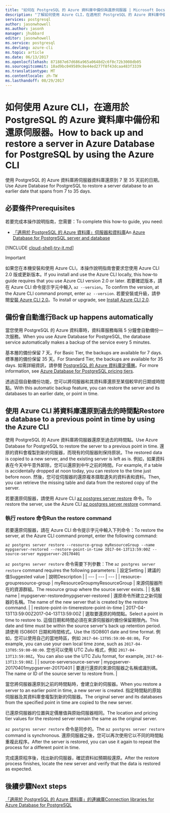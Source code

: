 ```yaml
---
title: "如何在 PostgreSQL 的 Azure 資料庫中備份與還原伺服器 | Microsoft Docs"
description: "了解如何使用 Azure CLI，在適用於 PostgreSQL 的 Azure 資料庫中備份和還原伺服器。"
services: postgresql
author: jasonwhowell
ms.author: jasonh
manager: jhubbard
editor: jasonwhowell
ms.service: postgresql
ms.devlang: azure-cli
ms.topic: article
ms.date: 06/13/2017
ms.openlocfilehash: 871887e67d686a965a0648d2c6f0c72b3008db05
ms.sourcegitcommit: 18ad9bc049589c8e44ed277f8f43dcaa483f3339
ms.translationtype: MT
ms.contentlocale: zh-TW
ms.lasthandoff: 08/29/2017
---
```

# <a name="how-to-back-up-and-restore-a-server-in-azure-database-for-postgresql-by-using-the-azure-cli"></a><span data-ttu-id="bb108-103">如何使用 Azure CLI，在適用於 PostgreSQL 的 Azure 資料庫中備份和還原伺服器。</span><span class="sxs-lookup"><span data-stu-id="bb108-103">How to back up and restore a server in Azure Database for PostgreSQL by using the Azure CLI</span></span>

<span data-ttu-id="bb108-104">使用 PostgreSQL 的 Azure 資料庫將伺服器資料庫還原到 7 至 35 天前的日期。</span><span class="sxs-lookup"><span data-stu-id="bb108-104">Use Azure Database for PostgreSQL to restore a server database to an earlier date that spans from 7 to 35 days.</span></span>

## <a name="prerequisites"></a><span data-ttu-id="bb108-105">必要條件</span><span class="sxs-lookup"><span data-stu-id="bb108-105">Prerequisites</span></span>
<span data-ttu-id="bb108-106">若要完成本操作說明指南，您需要：</span><span class="sxs-lookup"><span data-stu-id="bb108-106">To complete this how-to guide, you need:</span></span>
- <span data-ttu-id="bb108-107">[「適用於 PostgreSQL 的 Azure 資料庫」伺服器和資料庫](quickstart-create-server-database-azure-cli.md)</span><span class="sxs-lookup"><span data-stu-id="bb108-107">An [Azure Database for PostgreSQL server and database](quickstart-create-server-database-azure-cli.md)</span></span>

[!INCLUDE [cloud-shell-try-it.md](../../includes/cloud-shell-try-it.md)]

 

> [!IMPORTANT]
> <span data-ttu-id="bb108-108">如果您在本機安裝和使用 Azure CLI，本操作說明指南會要求您使用 Azure CLI 2.0 版或更新版本。</span><span class="sxs-lookup"><span data-stu-id="bb108-108">If you install and use the Azure CLI locally, this how-to guide requires that you use Azure CLI version 2.0 or later.</span></span> <span data-ttu-id="bb108-109">若要確認版本，請在 Azure CLI 命令提示字元中輸入 `az --version`。</span><span class="sxs-lookup"><span data-stu-id="bb108-109">To confirm the version, at the Azure CLI command prompt, enter `az --version`.</span></span> <span data-ttu-id="bb108-110">若要安裝或升級，請參閱[安裝 Azure CLI 2.0]( /cli/azure/install-azure-cli)。</span><span class="sxs-lookup"><span data-stu-id="bb108-110">To install or upgrade, see [Install Azure CLI 2.0]( /cli/azure/install-azure-cli).</span></span>

## <a name="back-up-happens-automatically"></a><span data-ttu-id="bb108-111">備份會自動進行</span><span class="sxs-lookup"><span data-stu-id="bb108-111">Back up happens automatically</span></span>
<span data-ttu-id="bb108-112">當您使用 PostgreSQL 的 Azure 資料庫時，資料庫服務每隔 5 分鐘會自動備份一次服務。</span><span class="sxs-lookup"><span data-stu-id="bb108-112">When you use Azure Database for PostgreSQL, the database service automatically makes a backup of the service every 5 minutes.</span></span> 

<span data-ttu-id="bb108-113">基本層的備份保留 7 天。</span><span class="sxs-lookup"><span data-stu-id="bb108-113">For Basic Tier, the backups are available for 7 days.</span></span> <span data-ttu-id="bb108-114">標準層的備份保留 35 天。</span><span class="sxs-lookup"><span data-stu-id="bb108-114">For Standard Tier, the backups are available for 35 days.</span></span> <span data-ttu-id="bb108-115">如需詳細資訊，請參閱 [PostgreSQL 的 Azure 資料庫定價層](concepts-service-tiers.md)。</span><span class="sxs-lookup"><span data-stu-id="bb108-115">For more information, see [Azure Database for PostgreSQL pricing tiers](concepts-service-tiers.md).</span></span>

<span data-ttu-id="bb108-116">透過這個自動備份功能，您可以將伺服器和其資料庫還原至某個較早的日期或時間點。</span><span class="sxs-lookup"><span data-stu-id="bb108-116">With this automatic backup feature, you can restore the server and its databases to an earlier date, or point in time.</span></span>

## <a name="restore-a-database-to-a-previous-point-in-time-by-using-the-azure-cli"></a><span data-ttu-id="bb108-117">使用 Azure CLI 將資料庫還原到過去的時間點</span><span class="sxs-lookup"><span data-stu-id="bb108-117">Restore a database to a previous point in time by using the Azure CLI</span></span>
<span data-ttu-id="bb108-118">使用 PostgreSQL 的 Azure 資料庫將伺服器還原至過去的時間點。</span><span class="sxs-lookup"><span data-stu-id="bb108-118">Use Azure Database for PostgreSQL to restore the server to a previous point in time.</span></span> <span data-ttu-id="bb108-119">還原的資料會複製到新的伺服器，而現有的伺服器則保持原狀。</span><span class="sxs-lookup"><span data-stu-id="bb108-119">The restored data is copied to a new server, and the existing server is left as is.</span></span> <span data-ttu-id="bb108-120">例如，如果資料表在今天中午意外卸除，您可以還原到中午之前的時間。</span><span class="sxs-lookup"><span data-stu-id="bb108-120">For example, if a table is accidentally dropped at noon today, you can restore to the time just before noon.</span></span> <span data-ttu-id="bb108-121">然後，您可從伺服器的還原複本擷取遺失的資料表和資料。</span><span class="sxs-lookup"><span data-stu-id="bb108-121">Then, you can retrieve the missing table and data from the restored copy of the server.</span></span> 

<span data-ttu-id="bb108-122">若要還原伺服器，請使用 Azure CLI [az postgres server restore](/cli/azure/postgres/server#restore) 命令。</span><span class="sxs-lookup"><span data-stu-id="bb108-122">To restore the server, use the Azure CLI [az postgres server restore](/cli/azure/postgres/server#restore) command.</span></span>

### <a name="run-the-restore-command"></a><span data-ttu-id="bb108-123">執行 restore 命令</span><span class="sxs-lookup"><span data-stu-id="bb108-123">Run the restore command</span></span>

<span data-ttu-id="bb108-124">若要還原伺服器，請在 Azure CLI 命令提示字元中輸入下列命令：</span><span class="sxs-lookup"><span data-stu-id="bb108-124">To restore the server, at the Azure CLI command prompt, enter the following command:</span></span>

```azurecli-interactive
az postgres server restore --resource-group myResourceGroup --name mypgserver-restored --restore-point-in-time 2017-04-13T13:59:00Z --source-server mypgserver-20170401
```

<span data-ttu-id="bb108-125">`az postgres server restore` 命令需要下列參數：</span><span class="sxs-lookup"><span data-stu-id="bb108-125">The `az postgres server restore` command requires the following parameters:</span></span>
| <span data-ttu-id="bb108-126">設定</span><span class="sxs-lookup"><span data-stu-id="bb108-126">Setting</span></span> | <span data-ttu-id="bb108-127">建議的值</span><span class="sxs-lookup"><span data-stu-id="bb108-127">Suggested value</span></span> | <span data-ttu-id="bb108-128">說明</span><span class="sxs-lookup"><span data-stu-id="bb108-128">Description</span></span>  |
| --- | --- | --- |
| <span data-ttu-id="bb108-129">resource-group</span><span class="sxs-lookup"><span data-stu-id="bb108-129">resource-group</span></span> |  <span data-ttu-id="bb108-130">myResourceGroup</span><span class="sxs-lookup"><span data-stu-id="bb108-130">myResourceGroup</span></span> |  <span data-ttu-id="bb108-131">來源伺服器所在的資源群組。</span><span class="sxs-lookup"><span data-stu-id="bb108-131">The resource group where the source server exists.</span></span>  |
| <span data-ttu-id="bb108-132">名稱</span><span class="sxs-lookup"><span data-stu-id="bb108-132">name</span></span> | <span data-ttu-id="bb108-133">mypgserver-restored</span><span class="sxs-lookup"><span data-stu-id="bb108-133">mypgserver-restored</span></span> | <span data-ttu-id="bb108-134">還原命令所建立之新伺服器的名稱。</span><span class="sxs-lookup"><span data-stu-id="bb108-134">The name of the new server that is created by the restore command.</span></span> |
| <span data-ttu-id="bb108-135">restore-point-in-time</span><span class="sxs-lookup"><span data-stu-id="bb108-135">restore-point-in-time</span></span> | <span data-ttu-id="bb108-136">2017-04-13T13:59:00Z</span><span class="sxs-lookup"><span data-stu-id="bb108-136">2017-04-13T13:59:00Z</span></span> | <span data-ttu-id="bb108-137">選取要還原的時間點。</span><span class="sxs-lookup"><span data-stu-id="bb108-137">Select a point in time to restore to.</span></span> <span data-ttu-id="bb108-138">這個日期和時間必須在來源伺服器的備份保留期限內。</span><span class="sxs-lookup"><span data-stu-id="bb108-138">This date and time must be within the source server's back up retention period.</span></span> <span data-ttu-id="bb108-139">請使用 ISO8601 日期和時間格式。</span><span class="sxs-lookup"><span data-stu-id="bb108-139">Use the ISO8601 date and time format.</span></span> <span data-ttu-id="bb108-140">例如，您可以使用自己的當地時區，例如 `2017-04-13T05:59:00-08:00`。</span><span class="sxs-lookup"><span data-stu-id="bb108-140">For example, you can use your own local time zone, such as `2017-04-13T05:59:00-08:00`.</span></span> <span data-ttu-id="bb108-141">您也可以使用 UTC Zulu 格式，例如 `2017-04-13T13:59:00Z`。</span><span class="sxs-lookup"><span data-stu-id="bb108-141">You can also use the UTC Zulu format, for example, `2017-04-13T13:59:00Z`.</span></span> |
| <span data-ttu-id="bb108-142">source-server</span><span class="sxs-lookup"><span data-stu-id="bb108-142">source-server</span></span> | <span data-ttu-id="bb108-143">mypgserver-20170401</span><span class="sxs-lookup"><span data-stu-id="bb108-143">mypgserver-20170401</span></span> | <span data-ttu-id="bb108-144">要進行還原的來源伺服器之名稱或識別碼。</span><span class="sxs-lookup"><span data-stu-id="bb108-144">The name or ID of the source server to restore from.</span></span> |

<span data-ttu-id="bb108-145">當您將伺服器還原到之前的時間點時，會建立新的伺服器。</span><span class="sxs-lookup"><span data-stu-id="bb108-145">When you restore a server to an earlier point in time, a new server is created.</span></span> <span data-ttu-id="bb108-146">指定時間點的原始伺服器及其資料庫會複製到新的伺服器。</span><span class="sxs-lookup"><span data-stu-id="bb108-146">The original server and its databases from the specified point in time are copied to the new server.</span></span>

<span data-ttu-id="bb108-147">已還原伺服器的位置與定價層值與原始伺服器相同。</span><span class="sxs-lookup"><span data-stu-id="bb108-147">The location and pricing tier values for the restored server remain the same as the original server.</span></span> 

<span data-ttu-id="bb108-148">`az postgres server restore` 命令是同步的。</span><span class="sxs-lookup"><span data-stu-id="bb108-148">The `az postgres server restore` command is synchronous.</span></span> <span data-ttu-id="bb108-149">還原伺服器之後，您可以再次使用它以不同的時間點重複此程序。</span><span class="sxs-lookup"><span data-stu-id="bb108-149">After the server is restored, you can use it again to repeat the process for a different point in time.</span></span> 

<span data-ttu-id="bb108-150">完成還原程序後，找出新的伺服器，確認資料如預期般還原。</span><span class="sxs-lookup"><span data-stu-id="bb108-150">After the restore process finishes, locate the new server and verify that the data is restored as expected.</span></span>

## <a name="next-steps"></a><span data-ttu-id="bb108-151">後續步驟</span><span class="sxs-lookup"><span data-stu-id="bb108-151">Next steps</span></span>
[<span data-ttu-id="bb108-152">「適用於 PostgreSQL 的 Azure 資料庫」的連線庫</span><span class="sxs-lookup"><span data-stu-id="bb108-152">Connection libraries for Azure Database for PostgreSQL</span></span>](concepts-connection-libraries.md)
